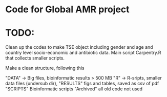 # Code for Global AMR project

# TODO:
Clean up the codes to make TSE object including gender and age and country level socio-economic and antibiotic data. Main script Carpentry.R that collects smaller scripts.

Make a clean structure, following this

"DATA" -> Big files, bioinformatic results > 500 MB
"R" -> R-sripts, smaller data files (undersub dir), 
"RESULTS" figs and tables, saved as csv of pdf
"SCRIPTS" Bioinformatic scripts
"Archived" all old code not used
